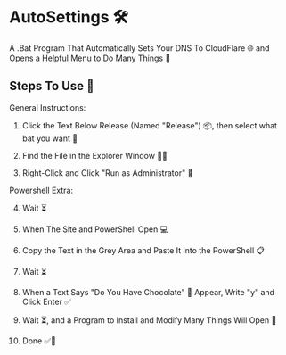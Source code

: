 # AutoSettings 🛠️
A .Bat Program That Automatically Sets Your DNS To CloudFlare 🌐 and Opens a Helpful Menu to Do Many Things 🚀

## Steps To Use 📝

General Instructions:
1. Click the Text Below Release (Named "Release") 📦, then select what bat you want 📂

2. Find the File in the Explorer Window 🕵️‍♂️

3. Right-Click and Click "Run as Administrator" 👤


Powershell Extra:

4. Wait ⏳

5. When The Site and PowerShell Open 💻

6. Copy the Text in the Grey Area and Paste It into the PowerShell 📋

7. Wait ⏳

8. When a Text Says "Do You Have Chocolate" 🍫 Appear, Write "y" and Click Enter ✅

9. Wait ⏳, and a Program to Install and Modify Many Things Will Open 🚀

10. Done ✅🎉
